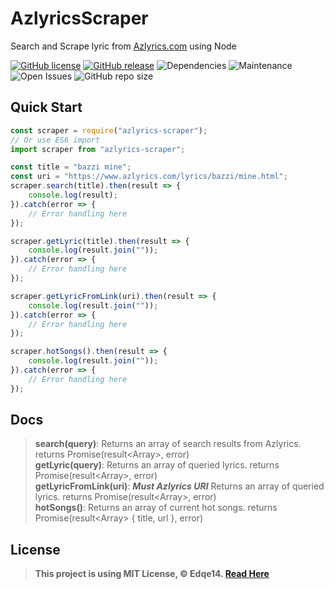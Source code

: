 # AzlyricsScraper
Search and Scrape lyric from [Azlyrics.com](https://www.azlyrics.com/) using Node

[![GitHub license](https://img.shields.io/github/license/Edqe14/AzlyricScraper.svg?style=for-the-badge)](https://github.com/Edqe14/AzlyricsScraper/blob/master/LICENSE)
[![GitHub release](https://img.shields.io/github/v/release/Edqe14/AzlyricScraper.svg?style=for-the-badge)](https://github.com/Edqe14/AzlyricScraper/releases/)
![Dependencies](https://img.shields.io/librariesio/release/npm/azlyrics-scraper?style=for-the-badge)
![Maintenance](https://img.shields.io/maintenance/yes/2020?style=for-the-badge)
![Open Issues](https://img.shields.io/bitbucket/issues-raw/Edqe14/AzlyricScraper?style=for-the-badge)
![GitHub repo size](https://img.shields.io/github/repo-size/Edqe14/AzlyricScraper?style=for-the-badge)

## Quick Start
```js
const scraper = require("azlyrics-scraper");
// Or use ES6 import
import scraper from "azlyrics-scraper";

const title = "bazzi mine";
const uri = "https://www.azlyrics.com/lyrics/bazzi/mine.html";
scraper.search(title).then(result => {
    console.log(result);
}).catch(error => {
    // Error handling here
});

scraper.getLyric(title).then(result => {
    console.log(result.join(""));
}).catch(error => {
    // Error handling here
});

scraper.getLyricFromLink(uri).then(result => {
    console.log(result.join(""));
}).catch(error => {
    // Error handling here
});

scraper.hotSongs().then(result => {
    console.log(result.join(""));
}).catch(error => {
    // Error handling here
});
```

## Docs
> **search(query)**: Returns an array of search results from Azlyrics. returns Promise(result\<Array\>, error)  
> **getLyric(query)**: Returns an array of queried lyrics. returns Promise(result\<Array\>, error)  
> **getLyricFromLink(uri)**: **_Must Azlyrics URI_** Returns an array of queried lyrics. returns Promise(result\<Array\>, error)  
> **hotSongs()**: Returns an array of current hot songs. returns Promise(result\<Array\> { title, url }, error)

## License
> **This project is using MIT License, © Edqe14. [Read Here](https://github.com/Edqe14/AzylricsScraper/blob/master/LICENSE)**